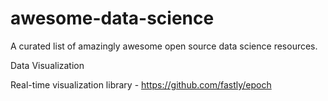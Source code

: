 awesome-data-science
====================

A curated list of amazingly awesome open source data science resources.

Data Visualization

Real-time visualization library - https://github.com/fastly/epoch
